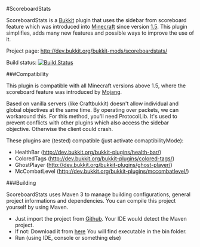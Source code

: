 #ScoreboardStats

ScoreboardStats is a [Bukkit](https://github.com/Bukkit/Bukkit) plugin
    that uses the sidebar from scoreboard feature which was introduced into
    [Minecraft](http://minecraft.net) since version
    [1.5](http://mcupdate.tumblr.com/post/45267771887/minecraft-1-5).
This plugin simplifies, adds many new features and possible ways to improve
    the use of it.

Project page: http://dev.bukkit.org/bukkit-mods/scoreboardstats/

Build status:
    [![Build Status](https://travis-ci.org/games647/ScoreboardStats.svg)](https://travis-ci.org/games647/ScoreboardStats/)

###Compatibility

This plugin is compatible with all Minecraft versions above 1.5, where the
    scoreboard feature was introduced by [Mojang](https://mojang.com/).

Based on vanilla servers (like Craftbukkit) doesn't allow individual and global
objectives at the same time. By operating over packets, we can workaround this.
For this method, you'll need ProtocolLib. It's used to prevent conflicts with
other plugins which also access the sidebar objective. Otherwise the client
could crash.

These plugins are (tested) compatible (just activate comaptibilityMode):
* HealthBar (http://dev.bukkit.org/bukkit-plugins/health-bar/)
* ColoredTags (http://dev.bukkit.org/bukkit-plugins/colored-tags/)
* GhostPlayer (http://dev.bukkit.org/bukkit-plugins/ghost-player/)
* McCombatLevel (http://dev.bukkit.org/bukkit-plugins/mccombatlevel/)

###Building

ScoreboardStats uses Maven 3 to manage building configurations,
    general project informations and dependencies.
You can compile this project yourself by using Maven.


* Just import the project from [Github](http://github.com/).
    Your IDE would detect the Maven project.
* If not: Download it from [here](http://maven.apache.org/download.cgi)
    You will find executable in the bin folder.
* Run (using IDE, console or something else)